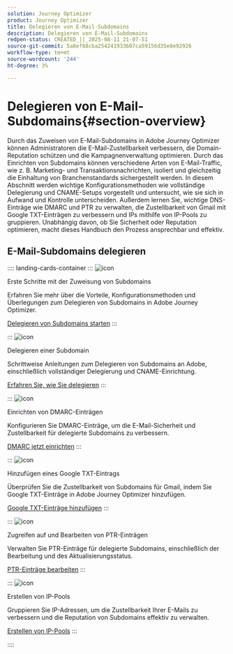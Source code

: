 ```yaml
---
solution: Journey Optimizer
product: Journey Optimizer
title: Delegieren von E-Mail-Subdomains
description: Delegieren von E-Mail-Subdomains
redpen-status: CREATED_||_2025-08-11_21-07-51
source-git-commit: 5a8ef88cba254241933607ca59156d35e0e92926
workflow-type: tm+mt
source-wordcount: '244'
ht-degree: 3%

---
```



# Delegieren von E-Mail-Subdomains{#section-overview}

Durch das Zuweisen von E-Mail-Subdomains in Adobe Journey Optimizer können Administratoren die E-Mail-Zustellbarkeit verbessern, die Domain-Reputation schützen und die Kampagnenverwaltung optimieren. Durch das Einrichten von Subdomains können verschiedene Arten von E-Mail-Traffic, wie z. B. Marketing- und Transaktionsnachrichten, isoliert und gleichzeitig die Einhaltung von Branchenstandards sichergestellt werden. In diesem Abschnitt werden wichtige Konfigurationsmethoden wie vollständige Delegierung und CNAME-Setups vorgestellt und untersucht, wie sie sich in Aufwand und Kontrolle unterscheiden. Außerdem lernen Sie, wichtige DNS-Einträge wie DMARC und PTR zu verwalten, die Zustellbarkeit von Gmail mit Google TXT-Einträgen zu verbessern und IPs mithilfe von IP-Pools zu gruppieren. Unabhängig davon, ob Sie Sicherheit oder Reputation optimieren, macht dieses Handbuch den Prozess ansprechbar und effektiv.

## E-Mail-Subdomains delegieren

:::: landing-cards-container
:::
![icon](https://cdn.experienceleague.adobe.com/icons/circle-play.svg)

Erste Schritte mit der Zuweisung von Subdomains

Erfahren Sie mehr über die Vorteile, Konfigurationsmethoden und Überlegungen zum Delegieren von Subdomains in Adobe Journey Optimizer.

[Delegieren von Subdomains starten](../using/configuration/about-subdomain-delegation.md)
:::

:::
![icon](https://cdn.experienceleague.adobe.com/icons/gear.svg)

Delegieren einer Subdomain

Schrittweise Anleitungen zum Delegieren von Subdomains an Adobe, einschließlich vollständiger Delegierung und CNAME-Einrichtung.

[Erfahren Sie, wie Sie delegieren](../using/configuration/delegate-subdomain.md)
:::

:::
![icon](https://cdn.experienceleague.adobe.com/icons/shield-halved.svg)

Einrichten von DMARC-Einträgen

Konfigurieren Sie DMARC-Einträge, um die E-Mail-Sicherheit und Zustellbarkeit für delegierte Subdomains zu verbessern.

[DMARC jetzt einrichten](../using/configuration/dmarc-record.md)
:::

:::
![icon](https://cdn.experienceleague.adobe.com/icons/bullseye.svg)

Hinzufügen eines Google TXT-Eintrags

Überprüfen Sie die Zustellbarkeit von Subdomains für Gmail, indem Sie Google TXT-Einträge in Adobe Journey Optimizer hinzufügen.

[Google TXT-Einträge hinzufügen](../using/configuration/google-txt.md)
:::

:::
![icon](https://cdn.experienceleague.adobe.com/icons/code-branch.svg)

Zugreifen auf und Bearbeiten von PTR-Einträgen

Verwalten Sie PTR-Einträge für delegierte Subdomains, einschließlich der Bearbeitung und des Aktualisierungsstatus.

[PTR-Einträge bearbeiten](../using/configuration/ptr-records.md)
:::

:::
![icon](https://cdn.experienceleague.adobe.com/icons/list-check.svg)

Erstellen von IP-Pools

Gruppieren Sie IP-Adressen, um die Zustellbarkeit Ihrer E-Mails zu verbessern und die Reputation von Subdomains effektiv zu verwalten.

[Erstellen von IP-Pools](../using/configuration/ip-pools.md)
:::

::::
